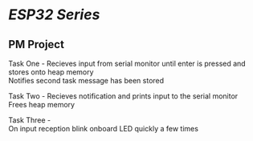 # _ESP32 Series_

## PM Project 

Task One - 
Recieves input from serial monitor until enter is pressed and stores onto heap memory  
Notifies second task message has been stored

Task Two -
Recieves notification and prints input to the serial monitor  
Frees heap memory 

Task Three -  
On input reception blink onboard LED quickly a few times

